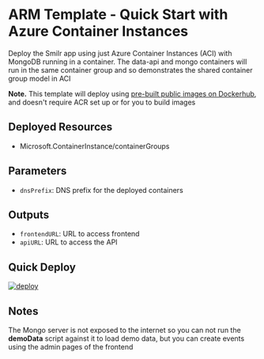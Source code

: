 # ARM Template - Quick Start with Azure Container Instances
Deploy the Smilr app using just Azure Container Instances (ACI) with MongoDB running in a container. The data-api and mongo containers will run in the same container group and so demonstrates the shared container group model in ACI  

**Note.** This template will deploy using [pre-built public images on Dockerhub](https://hub.docker.com/u/smilr), and doesn't require ACR set up or for you to build images


## Deployed Resources
- Microsoft.ContainerInstance/containerGroups

## Parameters
- `dnsPrefix`: DNS prefix for the deployed containers

## Outputs
- `frontendURL`: URL to access frontend
- `apiURL`: URL to access the API

## Quick Deploy
[![deploy](https://raw.githubusercontent.com/benc-uk/azure-arm/master/etc/azuredeploy.png)](https://portal.azure.com/#create/Microsoft.Template/uri/https%3A%2F%2Fraw.githubusercontent.com%2Fbenc-uk%2Fsmilr%2Fmaster%2Fazure%2Ftemplates%2Faci-quickstart%2Fazuredeploy.json)  

## Notes
The Mongo server is not exposed to the internet so you can not run the **demoData** script against it to load demo data, but you can create events using the admin pages of the frontend